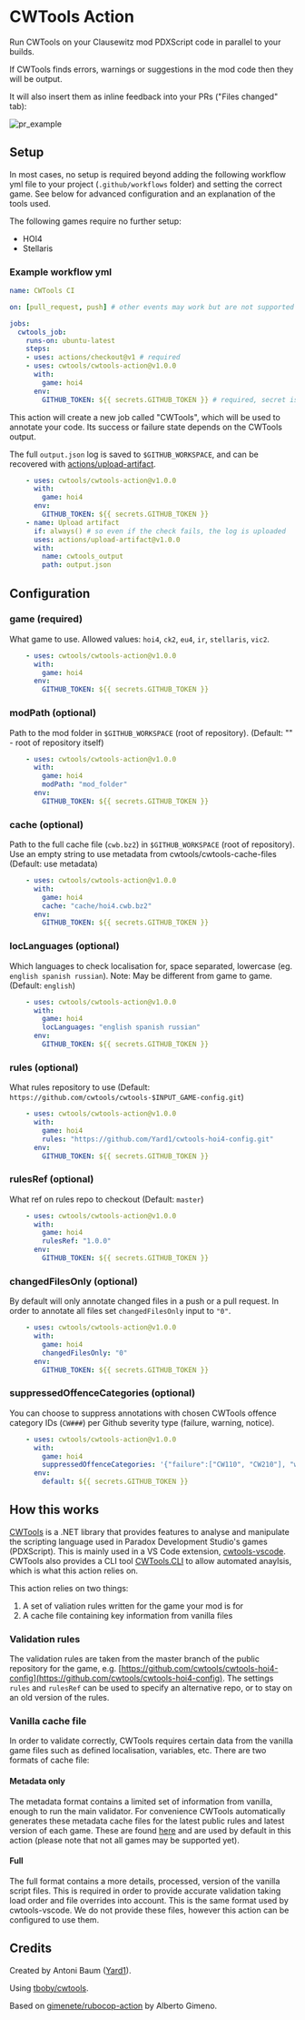 # CWTools Action

Run CWTools on your Clausewitz mod PDXScript code in parallel to your builds.

If CWTools finds errors, warnings or suggestions in the mod code then they will be output.

It will also insert them as inline feedback into your PRs ("Files changed" tab):

![pr_example](./etc/cwtools_pr_example.png)

## Setup

In most cases, no setup is required beyond adding the following workflow yml file to your project (`.github/workflows` folder) and setting the correct game. See below for advanced configuration and an explanation of the tools used.

The following games require no further setup:

- HOI4
- Stellaris

### Example workflow yml

```yml
name: CWTools CI

on: [pull_request, push] # other events may work but are not supported

jobs:
  cwtools_job:
    runs-on: ubuntu-latest
    steps:
    - uses: actions/checkout@v1 # required
    - uses: cwtools/cwtools-action@v1.0.0
      with:
        game: hoi4
      env:
        GITHUB_TOKEN: ${{ secrets.GITHUB_TOKEN }} # required, secret is automatically set by github

```

This action will create a new job called "CWTools", which will be used to annotate your code. Its success or failure state depends on the CWTools output.

The full `output.json` log is saved to `$GITHUB_WORKSPACE`, and can be recovered with [actions/upload-artifact](https://github.com/actions/upload-artifact).

```yml
    - uses: cwtools/cwtools-action@v1.0.0
      with:
        game: hoi4
      env:
        GITHUB_TOKEN: ${{ secrets.GITHUB_TOKEN }}
    - name: Upload artifact
      if: always() # so even if the check fails, the log is uploaded
      uses: actions/upload-artifact@v1.0.0
      with:
        name: cwtools_output
        path: output.json
```

## Configuration

### game (required)

What game to use. Allowed values: `hoi4`, `ck2`, `eu4`, `ir`, `stellaris`, `vic2`.

```yml
    - uses: cwtools/cwtools-action@v1.0.0
      with:
        game: hoi4
      env:
        GITHUB_TOKEN: ${{ secrets.GITHUB_TOKEN }}
```

### modPath (optional)

Path to the mod folder in `$GITHUB_WORKSPACE` (root of repository). (Default: "" - root of repository itself)

```yml
    - uses: cwtools/cwtools-action@v1.0.0
      with:
        game: hoi4
        modPath: "mod_folder"
      env:
        GITHUB_TOKEN: ${{ secrets.GITHUB_TOKEN }}
```

### cache (optional)

Path to the full cache file (`cwb.bz2`) in `$GITHUB_WORKSPACE` (root of repository). Use an empty string to use metadata from cwtools/cwtools-cache-files (Default: use metadata)

```yml
    - uses: cwtools/cwtools-action@v1.0.0
      with:
        game: hoi4
        cache: "cache/hoi4.cwb.bz2"
      env:
        GITHUB_TOKEN: ${{ secrets.GITHUB_TOKEN }}
```

### locLanguages (optional)

Which languages to check localisation for, space separated, lowercase (eg. `english spanish russian`). Note: May be different from game to game. (Default: `english`)

```yml
    - uses: cwtools/cwtools-action@v1.0.0
      with:
        game: hoi4
        locLanguages: "english spanish russian"
      env:
        GITHUB_TOKEN: ${{ secrets.GITHUB_TOKEN }}
```

### rules (optional)

What rules repository to use (Default: `https://github.com/cwtools/cwtools-$INPUT_GAME-config.git`)

```yml
    - uses: cwtools/cwtools-action@v1.0.0
      with:
        game: hoi4
        rules: "https://github.com/Yard1/cwtools-hoi4-config.git"
      env:
        GITHUB_TOKEN: ${{ secrets.GITHUB_TOKEN }}
```

### rulesRef (optional)

What ref on rules repo to checkout (Default: `master`)

```yml
    - uses: cwtools/cwtools-action@v1.0.0
      with:
        game: hoi4
        rulesRef: "1.0.0"
      env:
        GITHUB_TOKEN: ${{ secrets.GITHUB_TOKEN }}
```

### changedFilesOnly (optional)

By default will only annotate changed files in a push or a pull request. In order to annotate all files set `changedFilesOnly` input to `"0"`.

```yml
    - uses: cwtools/cwtools-action@v1.0.0
      with:
        game: hoi4
        changedFilesOnly: "0"
      env:
        GITHUB_TOKEN: ${{ secrets.GITHUB_TOKEN }}
```

### suppressedOffenceCategories (optional)

You can choose to suppress annotations with chosen CWTools offence category IDs (`CW###`) per Github severity type (failure, warning, notice).

```yml
    - uses: cwtools/cwtools-action@v1.0.0
      with:
        game: hoi4
        suppressedOffenceCategories: '{"failure":["CW110", "CW210"], "warning":[], "notice":[]}' # will suppress CW110 and CW210 category failures, but will show those for warnings and notices
      env:
        default: ${{ secrets.GITHUB_TOKEN }}
```

## How this works

[CWTools](https://github.com/tboby/cwtools) is a .NET library that provides features to analyse and manipulate the scripting language used in Paradox Development Studio's games (PDXScript). This is mainly used in a VS Code extension, [cwtools-vscode](https://marketplace.visualstudio.com/items?itemName=tboby.cwtools-vscode). CWTools also provides a CLI tool [CWTools.CLI](https://www.nuget.org/packages/CWTools.CLI/) to allow automated anaylsis, which is what this action relies on.

This action relies on two things:

1. A set of valiation rules written for the game your mod is for
2. A cache file containing key information from vanilla files

### Validation rules

The validation rules are taken from the master branch of the public repository for the game, e.g. [https://github.com/cwtools/cwtools-hoi4-config](https://github.com/cwtools/cwtools-hoi4-config). The settings `rules` and `rulesRef` can be used to specify an alternative repo, or to stay on an old version of the rules.

### Vanilla cache file

In order to validate correctly, CWTools requires certain data from the vanilla game files such as defined localisation, variables, etc. There are two formats of cache file:

#### Metadata only

The metadata format contains a limited set of information from vanilla, enough to run the main validator. For convenience CWTools automatically generates these metadata cache files for the latest public rules and latest version of each game. These are found [here](https://github.com/cwtools/cwtools-cache-files) and are used by default in this action (please note that not all games may be supported yet).

#### Full

The full format contains a more details, processed, version of the vanilla script files. This is required in order to provide accurate validation taking load order and file overrides into account. This is the same format used by cwtools-vscode. We do not provide these files, however this action can be configured to use them.

## Credits

Created by Antoni Baum ([Yard1](https://github.com/Yard1)).

Using [tboby/cwtools](https://github.com/tboby/cwtools).

Based on [gimenete/rubocop-action](https://github.com/gimenete/rubocop-action) by Alberto Gimeno.
